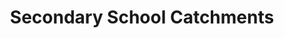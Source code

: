 ---
schema: default
title: Secondary School Catchments
organization: Perth and Kinross Council
notes: >-
    Boundaries for secondary school catchment areas excluding Roman Catholic Schools.

resources:
  - name: Secondary School Catchments HTML
  - url: >-
      http://opendata-pkc.opendata.arcgis.com/datasets/95f83f651901440292a82ae2f737828d_0
  - format: HTML

  - name: Secondary School Catchments ESRI REST
  - url: >-
      https://services.arcgis.com/pfFDYSlYcp7mabvZ/arcgis/rest/services/Secondary_School_Catchments/FeatureServer/0
  - format: ESRI REST

  - name: Secondary School Catchments GEOJSON
  - url: >-
      http://opendata-pkc.opendata.arcgis.com/datasets/95f83f651901440292a82ae2f737828d_0.geojson
  - format: GEOJSON

  - name: Secondary School Catchments CSV
  - url: >-
      http://opendata-pkc.opendata.arcgis.com/datasets/95f83f651901440292a82ae2f737828d_0.csv
  - format: CSV

  - name: Secondary School Catchments KML
  - url: >-
      http://opendata-pkc.opendata.arcgis.com/datasets/95f83f651901440292a82ae2f737828d_0.kml
  - format: KML

  - name: Secondary School Catchments ZIP
  - url: >-
      http://opendata-pkc.opendata.arcgis.com/datasets/95f83f651901440292a82ae2f737828d_0.zip
  - format: ZIP
license: Open Government Licence 3.0 (United Kingdom)
category:

  - boundaries,catchments,education,schools,secondary
maintainer: Perth and Kinross Council
maintainer_email: someone@example.com
---